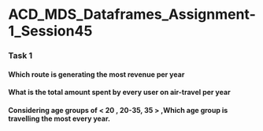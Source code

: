 # ACD_MDS_Dataframes_Assignment-1_Session45

### Task 1
#### Which route is generating the most revenue per year
#### What is the total amount spent by every user on air-travel per year
#### Considering age groups of < 20 , 20-35, 35 > ,Which age group is travelling the most every year.
